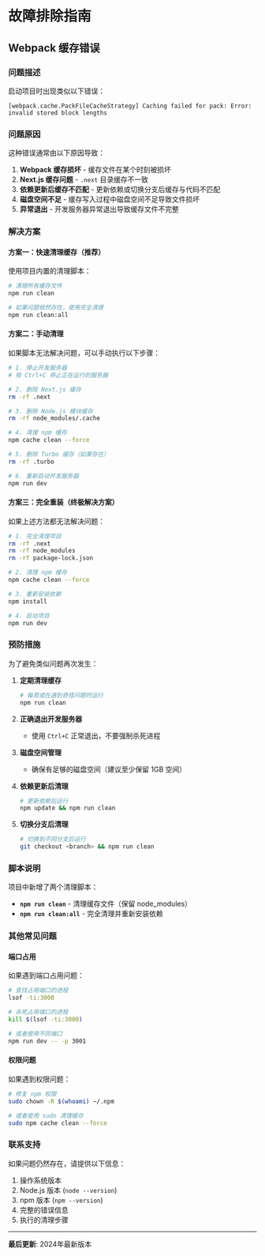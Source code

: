 # 故障排除指南

## Webpack 缓存错误

### 问题描述

启动项目时出现类似以下错误：

```
[webpack.cache.PackFileCacheStrategy] Caching failed for pack: Error: invalid stored block lengths
```

### 问题原因

这种错误通常由以下原因导致：

1. **Webpack 缓存损坏** - 缓存文件在某个时刻被损坏
2. **Next.js 缓存问题** - `.next` 目录缓存不一致
3. **依赖更新后缓存不匹配** - 更新依赖或切换分支后缓存与代码不匹配
4. **磁盘空间不足** - 缓存写入过程中磁盘空间不足导致文件损坏
5. **异常退出** - 开发服务器异常退出导致缓存文件不完整

### 解决方案

#### 方案一：快速清理缓存（推荐）

使用项目内置的清理脚本：

```bash
# 清理所有缓存文件
npm run clean

# 如果问题依然存在，使用完全清理
npm run clean:all
```

#### 方案二：手动清理

如果脚本无法解决问题，可以手动执行以下步骤：

```bash
# 1. 停止开发服务器
# 按 Ctrl+C 停止正在运行的服务器

# 2. 删除 Next.js 缓存
rm -rf .next

# 3. 删除 Node.js 模块缓存
rm -rf node_modules/.cache

# 4. 清理 npm 缓存
npm cache clean --force

# 5. 删除 Turbo 缓存（如果存在）
rm -rf .turbo

# 6. 重新启动开发服务器
npm run dev
```

#### 方案三：完全重装（终极解决方案）

如果上述方法都无法解决问题：

```bash
# 1. 完全清理项目
rm -rf .next
rm -rf node_modules
rm -rf package-lock.json

# 2. 清理 npm 缓存
npm cache clean --force

# 3. 重新安装依赖
npm install

# 4. 启动项目
npm run dev
```

### 预防措施

为了避免类似问题再次发生：

1. **定期清理缓存**
   ```bash
   # 每周或在遇到奇怪问题时运行
   npm run clean
   ```

2. **正确退出开发服务器**
   - 使用 `Ctrl+C` 正常退出，不要强制杀死进程

3. **磁盘空间管理**
   - 确保有足够的磁盘空间（建议至少保留 1GB 空间）

4. **依赖更新后清理**
   ```bash
   # 更新依赖后运行
   npm update && npm run clean
   ```

5. **切换分支后清理**
   ```bash
   # 切换到不同分支后运行
   git checkout <branch> && npm run clean
   ```

### 脚本说明

项目中新增了两个清理脚本：

- **`npm run clean`** - 清理缓存文件（保留 node_modules）
- **`npm run clean:all`** - 完全清理并重新安装依赖

### 其他常见问题

#### 端口占用

如果遇到端口占用问题：

```bash
# 查找占用端口的进程
lsof -ti:3000

# 杀死占用端口的进程
kill $(lsof -ti:3000)

# 或者使用不同端口
npm run dev -- -p 3001
```

#### 权限问题

如果遇到权限问题：

```bash
# 修复 npm 权限
sudo chown -R $(whoami) ~/.npm

# 或者使用 sudo 清理缓存
sudo npm cache clean --force
```

### 联系支持

如果问题仍然存在，请提供以下信息：

1. 操作系统版本
2. Node.js 版本 (`node --version`)
3. npm 版本 (`npm --version`)
4. 完整的错误信息
5. 执行的清理步骤

---

**最后更新**: 2024年最新版本 